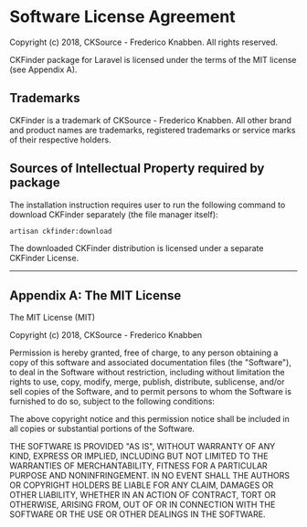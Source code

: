 Software License Agreement
==========================

Copyright (c) 2018, CKSource - Frederico Knabben. All rights reserved.

CKFinder package for Laravel is licensed under the terms of the MIT license (see Appendix A).

Trademarks
----------

CKFinder is a trademark of CKSource - Frederico Knabben. All other brand
and product names are trademarks, registered trademarks or service
marks of their respective holders.

Sources of Intellectual Property required by package
----------------------------------------------------

The installation instruction requires user to run the following command to download
CKFinder separately (the file manager itself):

```bash
artisan ckfinder:download
```

The downloaded CKFinder distribution is licensed under a separate CKFinder License.

---

Appendix A: The MIT License
---------------------------

The MIT License (MIT)

Copyright (c) 2018, CKSource - Frederico Knabben

Permission is hereby granted, free of charge, to any person obtaining a copy
of this software and associated documentation files (the "Software"), to deal
in the Software without restriction, including without limitation the rights
to use, copy, modify, merge, publish, distribute, sublicense, and/or sell
copies of the Software, and to permit persons to whom the Software is
furnished to do so, subject to the following conditions:

The above copyright notice and this permission notice shall be included in
all copies or substantial portions of the Software.

THE SOFTWARE IS PROVIDED "AS IS", WITHOUT WARRANTY OF ANY KIND, EXPRESS OR
IMPLIED, INCLUDING BUT NOT LIMITED TO THE WARRANTIES OF MERCHANTABILITY,
FITNESS FOR A PARTICULAR PURPOSE AND NONINFRINGEMENT. IN NO EVENT SHALL THE
AUTHORS OR COPYRIGHT HOLDERS BE LIABLE FOR ANY CLAIM, DAMAGES OR OTHER
LIABILITY, WHETHER IN AN ACTION OF CONTRACT, TORT OR OTHERWISE, ARISING FROM,
OUT OF OR IN CONNECTION WITH THE SOFTWARE OR THE USE OR OTHER DEALINGS IN
THE SOFTWARE.
